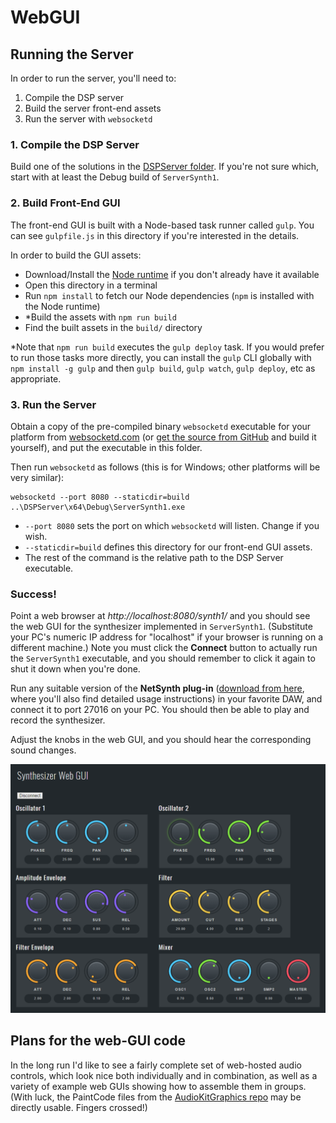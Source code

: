 # WebGUI

## Running the Server

In order to run the server, you'll need to:

1. Compile the DSP server
2. Build the server front-end assets
3. Run the server with `websocketd`

### 1. Compile the DSP Server

Build one of the solutions in the [DSPServer folder](../DSPServer). If you're not sure which, start with at least the Debug build of `ServerSynth1`.

### 2. Build Front-End GUI

The front-end GUI is built with a Node-based task runner called `gulp`. You can see `gulpfile.js` in this directory if you're interested in the details.

In order to build the GUI assets:

- Download/Install the [Node runtime](https://nodejs.org/en/) if you don't already have it available
- Open this directory in a terminal
- Run `npm install` to fetch our Node dependencies (`npm` is installed with the Node runtime)
- *Build the assets with `npm run build`
- Find the built assets in the `build/` directory

*Note that `npm run build` executes the `gulp deploy` task. If you would prefer to run those tasks more directly, you can install the `gulp` CLI globally with `npm install -g gulp` and then `gulp build`, `gulp watch`, `gulp deploy`, etc as appropriate.

### 3. Run the Server

Obtain a copy of the pre-compiled binary `websocketd` executable for your platform from [websocketd.com](http://websocketd.com/) (or [get the source from GitHub](https://github.com/joewalnes/websocketd) and build it yourself), and put the executable in this folder.

Then run `websocketd` as follows (this is for Windows; other platforms will be very similar):

```
websocketd --port 8080 --staticdir=build ..\DSPServer\x64\Debug\ServerSynth1.exe
```

- `--port 8080` sets the port on which `websocketd` will listen. Change if you wish.
- `--staticdir=build` defines this directory for our front-end GUI assets.
- The rest of the command is the relative path to the DSP Server executable.

### Success!

Point a web browser at *http://localhost:8080/synth1/* and you should see the web GUI for the synthesizer implemented in `ServerSynth1`. (Substitute your PC's numeric IP address for "localhost" if your browser is running on a different machine.) Note you must click the **Connect** button to actually run the `ServerSynth1` executable, and you should remember to click it again to shut it down when you're done.

Run any suitable version of the **NetSynth plug-in** ([download from here](http://netvst.org/wiki/doku.php?id=downloading_and_using_netvst), where you'll also find detailed usage instructions) in your favorite DAW, and connect it to port 27016 on your PC. You should then be able to play and record the synthesizer.

Adjust the knobs in the web GUI, and you should hear the corresponding sound changes.

![](../docs/web-gui.png)

## Plans for the web-GUI code

In the long run I'd like to see a fairly complete set of web-hosted audio controls, which look nice both individually and in combination, as well as a variety of example web GUIs showing how to assemble them in groups. (With luck, the PaintCode files from the [AudioKitGraphics repo](https://github.com/AudioKit/AudioKitGraphics) may be directly usable. Fingers crossed!)
